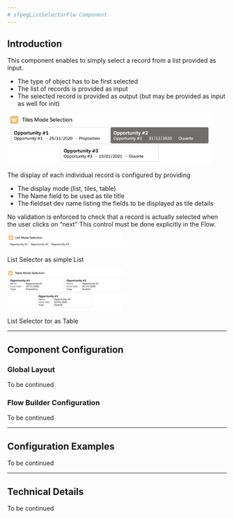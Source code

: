 ```yaml
---
# sfpegListSelectorFlw Component
---
```


## Introduction

This component enables to simply select a record from a list provided as input.
* The type of object has to be first selected
* The list of records is provided as input
* The selected record is provided as output (but may be provided as input as well for init)

![List Selector](/media/ListSelector.png)

The display of each individual record is configured by providing
* The display mode (list, tiles, table)
* The Name field to be used as tile title
* The fieldset dev name listing the fields to be displayed as tile details

No validation is enforced to check that a record is actually selected when the user clicks on “next”
This control must be done explicitly in the Flow.

![List Selector as List](/media/ListSelectorList.png)

List Selector as simple List

![List Selector as Table](/media/ListSelectorTable.png)

List Selector tor as Table

---

## Component Configuration

### Global Layout

To be continued

### Flow Builder Configuration

To be continued

---

## Configuration Examples

To be continued

---

## Technical Details

To be continued